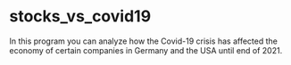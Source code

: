 # stocks_vs_covid19
In this program you can analyze how the Covid-19 crisis has affected the economy of certain companies in Germany and the USA until end of 2021.

